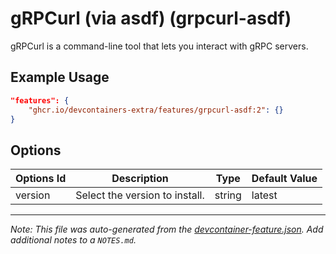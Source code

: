 
# gRPCurl (via asdf) (grpcurl-asdf)

gRPCurl is a command-line tool that lets you interact with gRPC servers.

## Example Usage

```json
"features": {
    "ghcr.io/devcontainers-extra/features/grpcurl-asdf:2": {}
}
```

## Options

| Options Id | Description | Type | Default Value |
|-----|-----|-----|-----|
| version | Select the version to install. | string | latest |



---

_Note: This file was auto-generated from the [devcontainer-feature.json](devcontainer-feature.json).  Add additional notes to a `NOTES.md`._
